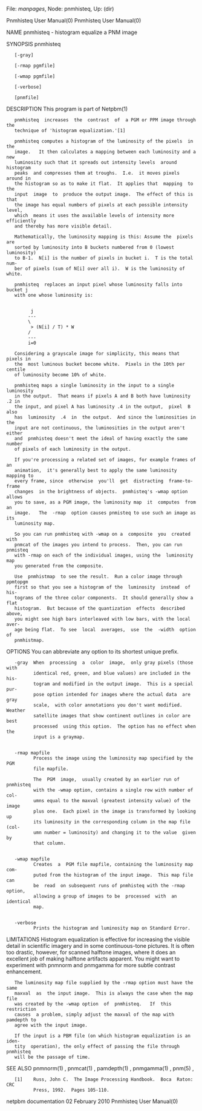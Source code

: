 File: *manpages*,  Node: pnmhisteq,  Up: (dir)

Pnmhisteq User Manual(0)                              Pnmhisteq User Manual(0)



NAME
       pnmhisteq - histogram equalize a PNM image


SYNOPSIS
       pnmhisteq

       [-gray]

       [-rmap pgmfile]

       [-wmap pgmfile]

       [-verbose]

       [pnmfile]



DESCRIPTION
       This program is part of Netpbm(1)

       pnmhisteq  increases  the  contrast  of  a PGM or PPM image through the
       technique of 'histogram equalization.'[1]

       pnmhisteq computes a histogram of the luminosity of the pixels  in  the
       image.   It then calculates a mapping between each luminosity and a new
       luminosity such that it spreads out intensity levels  around  histogram
       peaks  and compresses them at troughs.  I.e.  it moves pixels around in
       the histogram so as to make it flat.  It applies that  mapping  to  the
       input  image  to  produce the output image.  The effect of this is that
       the image has equal numbers of pixels at each possible intensity level,
       which  means it uses the available levels of intensity more efficiently
       and thereby has more visible detail.

       Mathematically, the luminosity mapping is this: Assume the  pixels  are
       sorted by luminosity into B buckets numbered from 0 (lowest luminosity)
       to B-1.  N[i] is the number of pixels in bucket i.  T is the total num-
       ber of pixels (sum of N[i] over all i).  W is the luminosity of white.

       pnmhisteq  replaces an input pixel whose luminosity falls into bucket j
       with one whose luminosity is:


             j
            ---
            \
             > (N[i] / T) * W
            /
            ---
            i=0

       Considering a grayscale image for simplicity, this means that pixels in
       the  most luminous bucket become white.  Pixels in the 10th per centile
       of luminosity become 10% of white.

       pnmhisteq maps a single luminosity in the input to a single  luminosity
       in the output.  That means if pixels A and B both have luminosity .2 in
       the input, and pixel A has luminosity .4 in the output,  pixel  B  also
       has  luminosity  .4  in  the output.  And since the luminosities in the
       input are not continuous, the luminosities in the output aren't  either
       and  pnmhisteq doesn't meet the ideal of having exactly the same number
       of pixels of each luminosity in the output.

       If you're processing a related set of images, for example frames of  an
       animation,  it's generally best to apply the same luminosity mapping to
       every frame, since  otherwise  you'll  get  distracting  frame-to-frame
       changes  in the brightness of objects.  pnmhisteq's -wmap option allows
       you to save, as a PGM image, the luminosity map  it  computes  from  an
       image.   The  -rmap  option causes pnmisteq to use such an image as its
       luminosity map.

       So you can run pnmhisteq with -wmap on a  composite  you  created  with
       pnmcat of the images you intend to process.  Then, you can run pnmisteq
       with -rmap on each of the individual images, using the  luminosity  map
       you generated from the composite.

       Use  pnmhistmap  to see the result.  Run a color image through ppmtopgm
       first so that you see a histogram of the  luminosity  instead  of  his-
       tograms of the three color components.  It should generally show a flat
       histogram.  But because of the quantization  effects  described  above,
       you might see high bars interleaved with low bars, with the local aver-
       age being flat.  To see  local  averages,  use  the  -width  option  of
       pnmhistmap.



OPTIONS
       You can abbreviate any option to its shortest unique prefix.



       -gray  When  processing  a  color  image,  only gray pixels (those with
              identical red, green, and blue values) are included in the  his-
              togram and modified in the output image.  This is a special pur-
              pose option intended for images where the actual data  are  gray
              scale,  with color annotations you don't want modified.  Weather
              satellite images that show continent outlines in color are  best
              processed  using this option.  The option has no effect when the
              input is a graymap.


       -rmap mapfile
              Process the image using the luminosity map specified by the  PGM
              file mapfile.

              The  PGM  image,  usually created by an earlier run of pnmhisteq
              with the -wmap option, contains a single row with number of col-
              umns equal to the maxval (greatest intensity value) of the image
              plus one.  Each pixel in the image is transformed by looking  up
              its luminosity in the corresponding column in the map file (col-
              umn number = luminosity) and changing it to the value  given  by
              that column.


       -wmap mapfile
              Creates  a  PGM file mapfile, containing the luminosity map com-
              puted from the histogram of the input image.  This map file  can
              be  read  on subsequent runs of pnmhisteq with the -rmap option,
              allowing a group of images to be  processed  with  an  identical
              map.


       -verbose
              Prints the histogram and luminosity map on Standard Error.




LIMITATIONS
       Histogram  equalization  is effective for increasing the visible detail
       in scientific imagery and in  some  continuous-tone  pictures.   It  is
       often  too drastic, however, for scanned halftone images, where it does
       an excellent job of making halftone artifacts apparent.  You might want
       to  experiment  with  pnmnorm  and  pnmgamma  for  more subtle contrast
       enhancement.

       The luminosity map file supplied by the -rmap option must have the same
       maxval  as  the input image.  This is always the case when the map file
       was created by the -wmap option  of  pnmhisteq.   If  this  restriction
       causes  a problem, simply adjust the maxval of the map with pamdepth to
       agree with the input image.

       If the input is a PBM file (on which histogram equalization is an iden-
       tity  operation), the only effect of passing the file through pnmhisteq
       will be the passage of time.


SEE ALSO
       pnmnorm(1) , pnmcat(1) , pamdepth(1) , pnmgamma(1) , pnm(5) ,



       [1]    Russ, John C.  The Image Processing Handbook.  Boca  Raton:  CRC
              Press, 1992.  Pages 105-110.



netpbm documentation           02 February 2010       Pnmhisteq User Manual(0)
